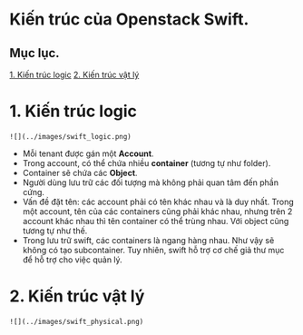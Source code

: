 # Kiến trúc của Openstack Swift.

## Mục lục.
[1. Kiến trúc logic](#1)
[2. Kiến trúc vật lý](#2)

<a name=1></a>
# 1. Kiến trúc logic

	![](../images/swift_logic.png)
	
- Mỗi tenant được gán một **Account**. 
- Trong account, có thể chứa nhiều **container** (tương tự như folder).
- Container sẽ chứa các **Object**.
- Người dùng lưu trữ các đối tượng mà không phải quan tâm đến phần cứng.
- Vấn đề đặt tên: các account phải có tên khác nhau và là duy nhất. Trong một account, tên của các containers cũng phải khác nhau, nhưng trên 2 account khác nhau thì tên container có thể trùng nhau. Với object cũng tương tự như thế.
- Trong lưu trữ swift, các containers là ngang hàng nhau. Như vậy sẽ không có tạo subcontainer. Tuy nhiên, swift hỗ trợ cơ chế giả thư mục để hỗ trợ cho việc quản lý.

<a name=2></a>
# 2. Kiến trúc vật lý

	![](../images/swift_physical.png)